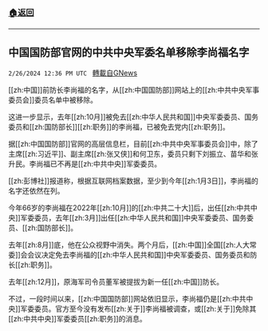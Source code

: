 ###  [:house:返回](README.md)
---


## 中国国防部官网的中共中央军委名单移除李尚福名字
`2/26/2024 12:36 PM UTC ` [轉載自GNews](https://gnews.org/articles/2342265)

[[zh:中国]]前防长李尚福的名字，从[[zh:中国国防部]]网站上的[[zh:中共中央军事委员会]]委员名单中被移除。

这进一步显示，去年[[zh:10月]]被免去[[zh:中华人民共和国]]中央军委委员、国务委员和[[zh:国防部长]][[zh:职务]]的李尚福，已被免去党内[[zh:职务]]。

据[[zh:中国国防部]]官网的高层信息栏，目前[[zh:中共中央军事委员会]]中，除了主席[[zh:习近平]]、副主席[[zh:张又侠]]和何卫东，委员只剩下刘振立、苗华和张升民。李尚福已不再是[[zh:中共中央]]军委委员。

[[zh:彭博社]]报道称，根据互联网档案数据，至少到今年[[zh:1月3日]]，李尚福的名字还依然在列。

今年66岁的李尚福在2022年[[zh:10月]]的[[zh:中共二十大]]后，出任[[zh:中共中央]]军委委员，去年[[zh:3月]]出任[[zh:中华人民共和国]]中央军委委员、国务委员、[[zh:国防部长]]。

去年[[zh:8月]]底，他在公众视野中消失。两个月后，[[zh:中国]]全国[[zh:人大常委]]会会议决定免去李尚福的[[zh:中华人民共和国]]中央军委委员、国务委员和防长[[zh:职务]]。

去年[[zh:12月]]，原海军司令员董军被提拔为新一任[[zh:中国]]防长。

不过，一段时间以来，[[zh:中国国防部]]网站依旧显示，李尚福仍是[[zh:中共中央]]军委委员。官方至今没有发布[[zh:关于]]李尚福被调查，或[[zh:关于]]免除其[[zh:中共中央]]军委委员[[zh:职务]]的消息。
